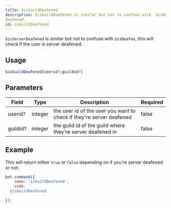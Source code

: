 ```yaml
---
title: $isGuildDeafened
description: $isGuildDeafened is similar but not to confuse with `$isDeafen`, this will check if the user is server
deafened.
id: isGuildDeafened
---
```


`$isServerDeafened` is similar but not to confuse with `$isDeafen`, this will check if the user is server deafened.

## Usage

```php
$isGuildDeafened[userid?;guildid?]
```

## Parameters

| Field    | Type    | Description                                                          | Required |
|----------|---------|----------------------------------------------------------------------|----------|
| userid?  | integer | the user id of the user you want to check if they're server deafened | false    |
| guildid? | integer | the guild id of the guild where they're server deafened in           | false    |

## Example

This will return either `true` or `false` depending on if you're server deafened or not:

```javascript
bot.command({
    name: 'isGuildDeafened',
    code: `
  $isGuildDeafened
  `
});
```
